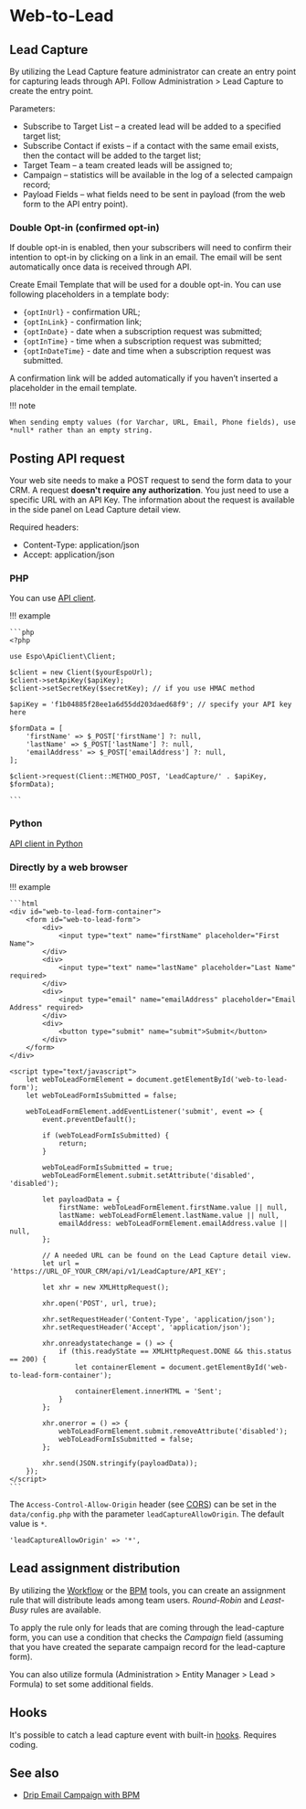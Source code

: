 # Web-to-Lead

## Lead Capture

By utilizing the Lead Capture feature administrator can create an entry point for capturing leads through API. Follow Administration > Lead Capture to create the entry point.

Parameters:

* Subscribe to Target List – a created lead will be added to a specified target list;
* Subscribe Contact if exists – if a contact with the same email exists, then the contact will be added to the target list;
* Target Team – a team created leads will be assigned to;
* Campaign – statistics will be available in the log of a selected campaign record;
* Payload Fields – what fields need to be sent in payload (from the web form to the API entry point).

### Double Opt-in (confirmed opt-in)

If double opt-in is enabled, then your subscribers will need to confirm their intention to opt-in by clicking on a link in an email. The email will be sent automatically once data is received through API.

Create Email Template that will be used for a double opt-in. You can use following placeholders in a template body:

* `{optInUrl}` - confirmation URL;
* `{optInLink}` - confirmation link;
* `{optInDate}` - date when a subscription request was submitted;
* `{optInTime}` - time when a subscription request was submitted;
* `{optInDateTime}` - date and time when a subscription request was submitted.

A confirmation link will be added automatically if you haven’t inserted a placeholder in the email template.

!!! note

    When sending empty values (for Varchar, URL, Email, Phone fields), use *null* rather than an empty string.

## Posting API request

Your web site needs to make a POST request to send the form data to your CRM. A request **doesn't require any authorization**. You just need to use a specific URL with an API Key. The information about the request is available in the side panel on Lead Capture detail view.

Required headers:

* Content-Type: application/json
* Accept: application/json


### PHP

You can use [API client](https://github.com/espocrm/php-espo-api-client).

!!! example

    ```php
    <?php

    use Espo\ApiClient\Client;

    $client = new Client($yourEspoUrl);
    $client->setApiKey($apiKey);
    $client->setSecretKey($secretKey); // if you use HMAC method

    $apiKey = 'f1b04885f28ee1a6d55dd203daed68f9'; // specify your API key here

    $formData = [
        'firstName' => $_POST['firstName'] ?: null,
        'lastName' => $_POST['lastName'] ?: null,
        'emailAddress' => $_POST['emailAddress'] ?: null,
    ];

    $client->request(Client::METHOD_POST, 'LeadCapture/' . $apiKey, $formData);

    ```

### Python

[API client in Python](../development/api-client-python.md)

### Directly by a web browser

!!! example

    ```html
    <div id="web-to-lead-form-container">
        <form id="web-to-lead-form">
            <div>
                <input type="text" name="firstName" placeholder="First Name">
            </div>
            <div>
                <input type="text" name="lastName" placeholder="Last Name" required>
            </div>
            <div>
                <input type="email" name="emailAddress" placeholder="Email Address" required>
            </div>
            <div>
                <button type="submit" name="submit">Submit</button>
            </div>
        </form>
    </div>

    <script type="text/javascript">
        let webToLeadFormElement = document.getElementById('web-to-lead-form');
        let webToLeadFormIsSubmitted = false;

        webToLeadFormElement.addEventListener('submit', event => {
            event.preventDefault();

            if (webToLeadFormIsSubmitted) {
                return;
            }

            webToLeadFormIsSubmitted = true;
            webToLeadFormElement.submit.setAttribute('disabled', 'disabled');

            let payloadData = {
                firstName: webToLeadFormElement.firstName.value || null,
                lastName: webToLeadFormElement.lastName.value || null,
                emailAddress: webToLeadFormElement.emailAddress.value || null,
            };

            // A needed URL can be found on the Lead Capture detail view.
            let url = 'https://URL_OF_YOUR_CRM/api/v1/LeadCapture/API_KEY';

            let xhr = new XMLHttpRequest();

            xhr.open('POST', url, true);

            xhr.setRequestHeader('Content-Type', 'application/json');
            xhr.setRequestHeader('Accept', 'application/json');

            xhr.onreadystatechange = () => {
                if (this.readyState == XMLHttpRequest.DONE && this.status == 200) {
                    let containerElement = document.getElementById('web-to-lead-form-container');

                    containerElement.innerHTML = 'Sent';
                }
            };

            xhr.onerror = () => {
                webToLeadFormElement.submit.removeAttribute('disabled');
                webToLeadFormIsSubmitted = false;
            };

            xhr.send(JSON.stringify(payloadData));
        });
    </script>
    ```

The `Access-Control-Allow-Origin` header (see [CORS](https://en.wikipedia.org/wiki/Cross-origin_resource_sharing)) can be set in the `data/config.php` with the parameter `leadCaptureAllowOrigin`. The default value is `*`.

```
'leadCaptureAllowOrigin' => '*',
```

## Lead assignment distribution

By utilizing the [Workflow](workflows.md) or the [BPM](bpm.md) tools, you can create an assignment rule that will distribute leads among team users. *Round-Robin* and *Least-Busy* rules are available.

To apply the rule only for leads that are coming through the lead-capture form, you can use a condition that checks the *Campaign* field (assuming that you have created the separate campaign record for the lead-capture form).

You can also utilize formula (Administration > Entity Manager > Lead > Formula) to set some additional fields.


## Hooks

It's possible to catch a lead capture event with built-in [hooks](../development/hooks.md#additional-default-hooks). Requires coding.

## See also

* [Drip Email Campaign with BPM](bpm-drip-email-campaign.md)
